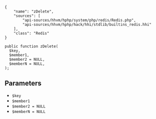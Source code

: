 ``` yamlmeta
{
    "name": "zDelete",
    "sources": [
        "api-sources/hhvm/hphp/system/php/redis/Redis.php",
        "api-sources/hhvm/hphp/hack/hhi/stdlib/builtins_redis.hhi"
    ],
    "class": "Redis"
}
```




``` Hack
public function zDelete(
  $key,
  $member1,
  $member2 = NULL,
  $memberN = NULL,
);
```




## Parameters




+ ` $key `
+ ` $member1 `
+ ` $member2 = NULL `
+ ` $memberN = NULL `
<!-- HHAPIDOC -->
